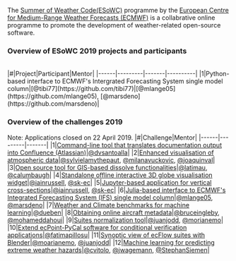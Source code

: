 The [Summer of Weather Code(ESoWC)](https://www.ecmwf.int/en/learning/workshops/ecmwf-summer-weather-code-2019) programme by the [European Centre for Medium-Range Weather Forecasts (ECMWF)](https://www.ecmwf.int) is a collabrative online programme to promote the development of weather-related open-source software. 


### Overview of ESoWC 2019 projects and participants
<br>
|#|Project|Participant|Mentor|
|------|---------|-------|----------|
|1|Python-based interface to ECMWF's Intergrated Forecasting System single model column|[@tibi77](https://github.com/tibi77)|[@mlange05](https://github.com/mlange05), [@marsdeno](https://github.com/marsdeno)|

<br>

### Overview of the challenges 2019
Note: Applications closed on 22 April 2019.
|#|Challenge|Mentor|
|------|---------|-------|
|1|[Command-line tool that translates documentation output into Confluence (Atlassian)](https://github.com/esowc/challenges_2019/issues/9)|[@dvsantoalla](https://github.com/dvsantoalla)|
|2|[Enhanced visualisation of atmospheric data](https://github.com/esowc/challenges_2019/issues/10)|[@sylvielamythepaut](https://github.com/sylvielamythepaut), [@milanavuckovic](https://github.com/milanavuckovic), [@joaquinval](https://github.com/joaquinval)|
|3|[Open source tool for GIS-based dissolve functionalities](https://github.com/esowc/challenges_2019/issues/3)|[@latimau](https://github.com/latimau), [@calumbaugh](https://github.com/calumbaugh)|
|4|[Standalone offline interactive 3D globe visualisation widget](https://github.com/esowc/challenges_2019/issues/4)|[@iainrussell](https://github.com/iainrussell), [@sk-ec](https://github.com/sk-ec)|
|5|[Jupyter-based application for vertical cross-sections](https://github.com/esowc/challenges_2019/issues/5)|[@iainrussell](https://github.com/iainrussell), [@sk-ec](https://github.com/sk-ec)|
|6|[Julia-based interface to ECMWF's Integrated Forecasting System (IFS) single model column](https://github.com/esowc/challenges_2019/issues/6)|[@mlange05](https://github.com/mlange05), [@marsdeno](https://github.com/marsdeno)|
|7|[Weather and Climate benchmarks for machine learning](https://github.com/esowc/challenges_2019/issues/7)|[@dueben](https://github.com/dueben)|
|8|[Obtaining online aircraft metadata](https://github.com/esowc/challenges_2019/issues/8)|[@bruceingleby](https://github.com/bruceingleby), [@mohameddahoui](https://github.com/mohameddahoui)|
|9|[Suites normalization tool](https://github.com/esowc/challenges_2019/issues/11)|[@juanjodd](https://github.com/juanjodd), [@morianemo](https://github.com/morianemo)|
|10|[Extend ecPoint-PyCal software for conditional verification applications](https://github.com/esowc/challenges_2019/issues/12)|[@fatimapillosu](https://github.com/fatimapillosu)|
|11|[Synoptic view of ecFlow suites with Blender](https://github.com/esowc/challenges_2019/issues/13)|[@moarianemo](https://github.com/morianemo), [@juanjodd](https://github.com/juanjodd)|
|12|[Machine learning for predicting extreme weather hazards](https://github.com/esowc/challenges_2019/issues/14)|[@cvitolo](https://github.com/cvitolo), [@jwagemann](https://github.com/jwagemann), [@StephanSiemen](https://github.com/StephanSiemen)|

